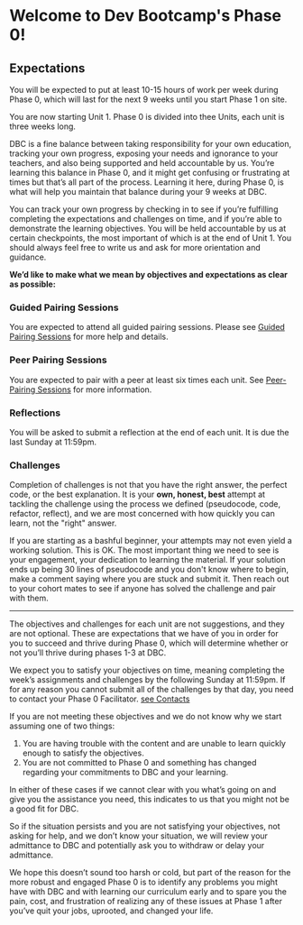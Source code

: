 # Welcome to Dev Bootcamp's Phase 0!


## Expectations
You will be expected to put at least 10-15 hours of work per week during Phase 0, which will last for the next 9 weeks until you start Phase 1 on site.

You are now starting Unit 1. Phase 0 is divided into thee Units, each unit is three weeks long.

DBC is a fine balance between taking responsibility for your own education, tracking your own progress, exposing your needs and ignorance to your teachers, and also being supported and held accountable by us.  You’re learning this balance in Phase 0, and it might get confusing or frustrating at times but that’s all part of the process.  Learning it here, during Phase 0, is what will help you maintain that balance during your 9 weeks at DBC.

You can track your own progress by checking in to see if you’re fulfilling completing the expectations and challenges on time, and if you’re able to demonstrate the learning objectives. You will be held accountable by us at certain checkpoints, the most important of which is at the end of Unit 1. You should always feel free  to write us and ask for more orientation and guidance.

**We’d like to make what we mean by objectives and expectations as clear as possible:**

### Guided Pairing Sessions
You are expected to attend all guided pairing sessions. Please see <a href="/guided_pairing_sessions.md" target="_blank"> Guided Pairing Sessions</a> for more help and details. 
### Peer Pairing Sessions
You are expected to pair with a peer at least six times each unit. See <a href="/peer-pairing_sessions.md" target="_blank"> Peer-Pairing Sessions</a> for more information. 
### Reflections
You will be asked to submit a reflection at the end of each unit. It is due the last Sunday at 11:59pm. 
### Challenges
Completion of challenges is not that you have the right answer, the perfect code, or the best explanation.  It is your **own, honest,  best** attempt at tackling the challenge using the process we defined (pseudocode, code, refactor, reflect), and we are most concerned with how quickly you can learn, not the "right" answer.  

If you are starting as a bashful beginner, your attempts may not even yield a working solution.  This is OK.  The most important thing we need to see is your engagement, your dedication to learning the material.  If your solution ends up being 30 lines of pseudocode and you don't know where to begin, make a comment saying where you are stuck and submit it.  Then reach out to your cohort mates to see if anyone has solved the challenge and pair with them.

***
The objectives and challenges for each unit are not suggestions, and they are not optional.  These are expectations that we have of you in order for you to succeed and thrive during Phase 0, which will determine whether or not you’ll thrive during phases 1-3 at DBC.

We expect you to satisfy your objectives on time, meaning completing the week’s assignments and challenges by the following Sunday at 11:59pm.  If for any reason you cannot submit all of the challenges by that day, you need to contact your Phase 0 Facilitator. <a href="/contact_and_support_list.md" target="_blank">see Contacts </a>

If you are not meeting these objectives and we do not know why we start assuming one of two things:

1. You are having trouble with the content and are unable to learn quickly enough to satisfy the objectives.
2. You are not committed to Phase 0 and something has changed regarding your commitments to DBC and your learning.

In either of these cases if we cannot clear with you what’s going on and give you the assistance you need, this indicates to us that you might not be a good fit for DBC.

So if the situation persists and you are not satisfying your objectives, not asking for help, and we don’t know your situation, we will review your admittance to DBC and potentially ask you to withdraw or delay your admittance.

We hope this doesn’t sound too harsh or cold, but part of the reason for the more robust and engaged Phase 0 is to identify any problems you might have with DBC and with learning our curriculum early and to spare you the pain, cost, and frustration of realizing any of these issues at Phase 1 after you’ve quit your jobs, uprooted, and changed your life. 

